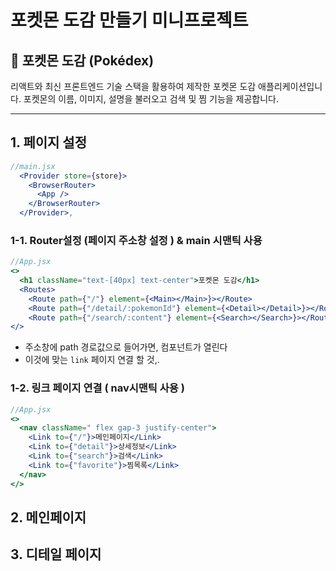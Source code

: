 # 포켓몬 도감 만들기 미니프로젝트

## 📖 포켓몬 도감 (Pokédex)

리액트와 최신 프론트엔드 기술 스택을 활용하여 제작한 포켓몬 도감 애플리케이션입니다.
포켓몬의 이름, 이미지, 설명을 불러오고 검색 및 찜 기능을 제공합니다.

---

## 1. 페이지 설정

```jsx
//main.jsx
  <Provider store={store}>
    <BrowserRouter>
      <App />
    </BrowserRouter>
  </Provider>,
```

### 1-1. Router설정 (페이지 주소창 설정 ) & main 시맨틱 사용

```jsx
//App.jsx
<>
  <h1 className="text-[40px] text-center">포켓몬 도감</h1>
  <Routes>
    <Route path={"/"} element={<Main></Main>}></Route>
    <Route path={"/detail/:pokemonId"} element={<Detail></Detail>}></Route>
    <Route path={"/search/:content"} element={<Search></Search>}></Route>
</>
```

- 주소창에 path 경로값으로 들어가면, 컴포넌트가 열린다
- 이것에 맞는 `link` 페이지 연결 할 것,.

### 1-2. 링크 페이지 연결 ( nav시맨틱 사용 )

```jsx
//App.jsx
<>
  <nav className=" flex gap-3 justify-center">
    <Link to={"/"}>메인페이지</Link>
    <Link to={"detail"}>상세정보</Link>
    <Link to={"search"}>검색</Link>
    <Link to={"favorite"}>찜목록</Link>
  </nav>
</>
```

## 2. 메인페이지

## 3. 디테일 페이지
